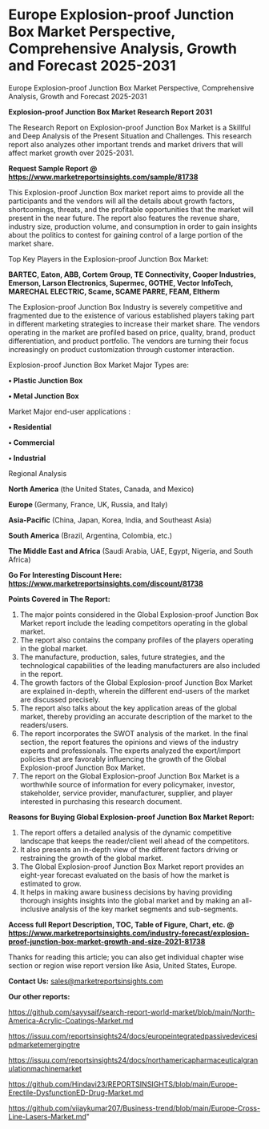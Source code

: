 # Europe Explosion-proof Junction Box Market Perspective, Comprehensive Analysis, Growth and Forecast 2025-2031
 Europe Explosion-proof Junction Box Market Perspective, Comprehensive Analysis, Growth and Forecast 2025-2031

<strong>Explosion-proof Junction Box Market Research Report 2031</strong>

The Research Report on Explosion-proof Junction Box Market is a Skillful and Deep Analysis of the Present Situation and Challenges. This research report also analyzes other important trends and market drivers that will affect market growth over 2025-2031.

<strong>Request Sample Report @ <a href=https://www.marketreportsinsights.com/sample/81738>https://www.marketreportsinsights.com/sample/81738</a></strong>

This Explosion-proof Junction Box market report aims to provide all the participants and the vendors will all the details about growth factors, shortcomings, threats, and the profitable opportunities that the market will present in the near future. The report also features the revenue share, industry size, production volume, and consumption in order to gain insights about the politics to contest for gaining control of a large portion of the market share.

Top Key Players in the Explosion-proof Junction Box Market:

<strong>BARTEC, Eaton, ABB, Cortem Group, TE Connectivity, Cooper Industries, Emerson, Larson Electronics, Supermec, GOTHE, Vector InfoTech, MARECHAL ELECTRIC, Scame, SCAME PARRE, FEAM, Eltherm</strong>

The Explosion-proof Junction Box Industry is severely competitive and fragmented due to the existence of various established players taking part in different marketing strategies to increase their market share. The vendors operating in the market are profiled based on price, quality, brand, product differentiation, and product portfolio. The vendors are turning their focus increasingly on product customization through customer interaction.

Explosion-proof Junction Box Market Major Types are:

<strong>• Plastic Junction Box

• Metal Junction Box</strong>

Market Major end-user applications :

<strong>• Residential

• Commercial

• Industrial</strong>

Regional Analysis

</u><strong><b>North America</b></strong> (the United States, Canada, and Mexico)

<strong><b>Europe </b></strong>(Germany, France, UK, Russia, and Italy)

<strong><b>Asia-Pacific</b></strong> (China, Japan, Korea, India, and Southeast Asia)

<strong><b>South America</b></strong> (Brazil, Argentina, Colombia, etc.)

<strong><b>The Middle East and Africa</b></strong> (Saudi Arabia, UAE, Egypt, Nigeria, and South Africa)

<strong>Go For Interesting Discount Here: <a href=https://www.marketreportsinsights.com/discount/81738>https://www.marketreportsinsights.com/discount/81738</a></strong>

<strong>Points Covered in The Report:</strong>
<ol>
  <li>The major points considered in the Global Explosion-proof Junction Box Market report include the leading competitors operating in the global market.</li>
  <li>The report also contains the company profiles of the players operating in the global market.</li>
  <li>The manufacture, production, sales, future strategies, and the technological capabilities of the leading manufacturers are also included in the report.</li>
  <li>The growth factors of the Global Explosion-proof Junction Box Market are explained in-depth, wherein the different end-users of the market are discussed precisely.</li>
  <li>The report also talks about the key application areas of the global market, thereby providing an accurate description of the market to the readers/users.</li>
  <li>The report incorporates the SWOT analysis of the market. In the final section, the report features the opinions and views of the industry experts and professionals. The experts analyzed the export/import policies that are favorably influencing the growth of the Global Explosion-proof Junction Box Market.</li>
  <li>The report on the Global Explosion-proof Junction Box Market is a worthwhile source of information for every policymaker, investor, stakeholder, service provider, manufacturer, supplier, and player interested in purchasing this research document.</li>
</ol>
<strong>Reasons for Buying Global Explosion-proof Junction Box Market Report:</strong>

<ol>
  <li>The report offers a detailed analysis of the dynamic competitive landscape that keeps the reader/client well ahead of the competitors.</li>
  <li>It also presents an in-depth view of the different factors driving or restraining the growth of the global market.</li>
  <li>The Global Explosion-proof Junction Box Market report provides an eight-year forecast evaluated on the basis of how the market is estimated to grow.</li>
  <li>It helps in making aware business decisions by having providing thorough insights insights into the global market and by making an all-inclusive analysis of the key market segments and sub-segments.</li>
</ol>
<strong>Access full Report Description, TOC, Table of Figure, Chart, etc. @ <a href=https://www.marketreportsinsights.com/industry-forecast/explosion-proof-junction-box-market-growth-and-size-2021-81738>https://www.marketreportsinsights.com/industry-forecast/explosion-proof-junction-box-market-growth-and-size-2021-81738</a></strong>


Thanks for reading this article; you can also get individual chapter wise section or region wise report version like Asia, United States, Europe.

<strong>Contact Us:</strong>
sales@marketreportsinsights.com

<strong>Our other reports:</strong>

<a href=https://github.com/sayysaif/search-report-world-market/blob/main/North-America-Acrylic-Coatings-Market.md>https://github.com/sayysaif/search-report-world-market/blob/main/North-America-Acrylic-Coatings-Market.md</a>

<a href=https://issuu.com/reportsinsights24/docs/europeintegratedpassivedevicesipdmarketemergingtre>https://issuu.com/reportsinsights24/docs/europeintegratedpassivedevicesipdmarketemergingtre</a>

<a href=https://issuu.com/reportsinsights24/docs/northamericapharmaceuticalgranulationmachinemarket>https://issuu.com/reportsinsights24/docs/northamericapharmaceuticalgranulationmachinemarket</a>

<a href=https://github.com/Hindavi23/REPORTSINSIGHTS/blob/main/Europe-Erectile-DysfunctionED-Drug-Market.md>https://github.com/Hindavi23/REPORTSINSIGHTS/blob/main/Europe-Erectile-DysfunctionED-Drug-Market.md</a>

<a href=https://github.com/vijaykumar207/Business-trend/blob/main/Europe-Cross-Line-Lasers-Market.md>https://github.com/vijaykumar207/Business-trend/blob/main/Europe-Cross-Line-Lasers-Market.md</a>"

